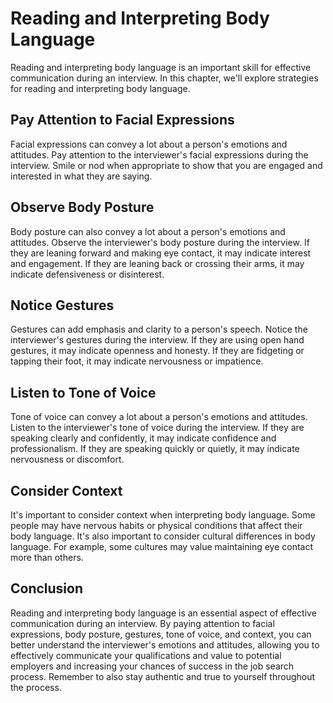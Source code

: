 Reading and Interpreting Body Language
=====================================================================================

Reading and interpreting body language is an important skill for effective communication during an interview. In this chapter, we'll explore strategies for reading and interpreting body language.

Pay Attention to Facial Expressions
-----------------------------------

Facial expressions can convey a lot about a person's emotions and attitudes. Pay attention to the interviewer's facial expressions during the interview. Smile or nod when appropriate to show that you are engaged and interested in what they are saying.

Observe Body Posture
--------------------

Body posture can also convey a lot about a person's emotions and attitudes. Observe the interviewer's body posture during the interview. If they are leaning forward and making eye contact, it may indicate interest and engagement. If they are leaning back or crossing their arms, it may indicate defensiveness or disinterest.

Notice Gestures
---------------

Gestures can add emphasis and clarity to a person's speech. Notice the interviewer's gestures during the interview. If they are using open hand gestures, it may indicate openness and honesty. If they are fidgeting or tapping their foot, it may indicate nervousness or impatience.

Listen to Tone of Voice
-----------------------

Tone of voice can convey a lot about a person's emotions and attitudes. Listen to the interviewer's tone of voice during the interview. If they are speaking clearly and confidently, it may indicate confidence and professionalism. If they are speaking quickly or quietly, it may indicate nervousness or discomfort.

Consider Context
----------------

It's important to consider context when interpreting body language. Some people may have nervous habits or physical conditions that affect their body language. It's also important to consider cultural differences in body language. For example, some cultures may value maintaining eye contact more than others.

Conclusion
----------

Reading and interpreting body language is an essential aspect of effective communication during an interview. By paying attention to facial expressions, body posture, gestures, tone of voice, and context, you can better understand the interviewer's emotions and attitudes, allowing you to effectively communicate your qualifications and value to potential employers and increasing your chances of success in the job search process. Remember to also stay authentic and true to yourself throughout the process.
